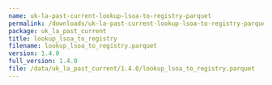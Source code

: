 ```yaml
---
name: uk-la-past-current-lookup-lsoa-to-registry-parquet
permalink: /downloads/uk-la-past-current-lookup-lsoa-to-registry-parquet/1_4_0
package: uk_la_past_current
title: lookup_lsoa_to_registry
filename: lookup_lsoa_to_registry.parquet
version: 1.4.0
full_version: 1.4.0
file: /data/uk_la_past_current/1.4.0/lookup_lsoa_to_registry.parquet
---
```

